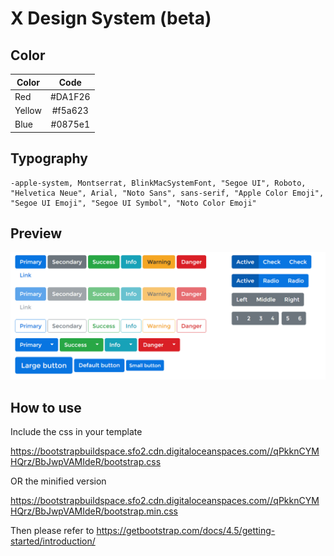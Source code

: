 # X Design System (beta)

## Color
| Color        | Code           | 
| ------------- |:-------------:| 
| Red      | #DA1F26 | 
| Yellow      |#f5a623     |  
|Blue | #0875e1      |  
 
## Typography
```
-apple-system, Montserrat, BlinkMacSystemFont, "Segoe UI", Roboto, "Helvetica Neue", Arial, "Noto Sans", sans-serif, "Apple Color Emoji", "Segoe UI Emoji", "Segoe UI Symbol", "Noto Color Emoji"
```
## Preview
![Preview](https://github.com/designsystemid/i8n/blob/master/images/sample.PNG?raw=true)

## How to use
Include the css in your template

https://bootstrapbuildspace.sfo2.cdn.digitaloceanspaces.com//qPkknCYMHQrz/BbJwpVAMIdeR/bootstrap.css

OR the minified version

https://bootstrapbuildspace.sfo2.cdn.digitaloceanspaces.com//qPkknCYMHQrz/BbJwpVAMIdeR/bootstrap.min.css

Then please refer to https://getbootstrap.com/docs/4.5/getting-started/introduction/
